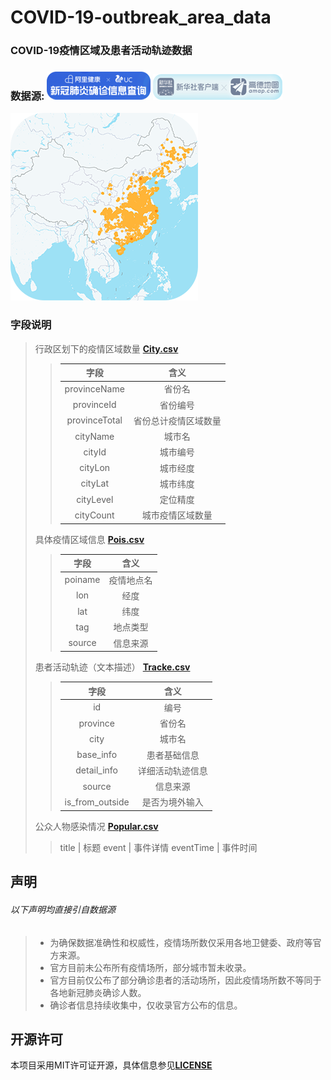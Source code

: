 # COVID-19-outbreak_area_data

### COVID-19疫情区域及患者活动轨迹数据

### 数据源: ![AliUC](AliUC.png) ![XinhuaAmap](XinhuaAmap.png)


![地图](Amap.png)

### 字段说明

> 行政区划下的疫情区域数量 [**City.csv**](https://github.com/WH-2099/COVID-19-outbreak_area_data/tree/master/data/City.csv)
>> 字段 | 含义
>> :---:|:---:
>> provinceName  | 省份名
>> provinceId    | 省份编号
>> provinceTotal | 省份总计疫情区域数量
>> cityName   | 城市名
>> cityId     | 城市编号
>> cityLon    | 城市经度
>> cityLat    | 城市纬度
>> cityLevel  | 定位精度
>> cityCount  | 城市疫情区域数量
>
> 具体疫情区域信息 [**Pois.csv**](https://github.com/WH-2099/COVID-19-outbreak_area_data/tree/master/data/Pois.csv)
>
>> 字段 | 含义
>> :---:|:---:
>> poiname | 疫情地点名
>> lon     | 经度
>> lat     | 纬度
>> tag     | 地点类型
>> source  | 信息来源
>
> 患者活动轨迹（文本描述） [**Tracke.csv**](https://github.com/WH-2099/COVID-19-outbreak_area_data/tree/master/data/Tracke.csv)
>> 字段 | 含义
>> :---:|:---:
>> id              | 编号
>> province        | 省份名
>> city            | 城市名
>> base_info       | 患者基础信息
>> detail_info     | 详细活动轨迹信息
>> source          | 信息来源
>> is_from_outside | 是否为境外输入
>
> 公众人物感染情况 [**Popular.csv**](https://github.com/WH-2099/COVID-19-outbreak_area_data/tree/master/data/Popular.csv)
>> title     | 标题
>> event     | 事件详情
>> eventTime | 事件时间
>
## 声明
###### 以下声明均直接引自数据源
> - 为确保数据准确性和权威性，疫情场所数仅采用各地卫健委、政府等官方来源。
> - 官方目前未公布所有疫情场所，部分城市暂未收录。
> - 官方目前仅公布了部分确诊患者的活动场所，因此疫情场所数不等同于各地新冠肺炎确诊人数。
> - 确诊者信息持续收集中，仅收录官方公布的信息。

## 开源许可
本项目采用MIT许可证开源，具体信息参见[**LICENSE**](/LICENSE)


